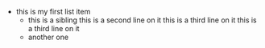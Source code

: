 - this is my first list item
    - this is a sibling
this is a second line on it
this is a third line on it
this is a third line on it
    - another one
